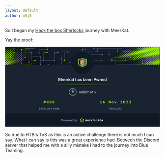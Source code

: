 ```yaml
---
layout: default
author: m0j0
---
```




So I began my [Hack the box Sherlocks](https://app.hackthebox.com/sherlocks) journey with MeerKat.

Yay the proof:

![meerkat_complete](/assets/images/meercat_complete.png)

So due to HTB's ToS as this is an active challenge there is not much I can say.  What I can say
is this was a great experience had.
Between the Discord server that helped me with a silly mistake I had to the journey into Blue
Teaming.
